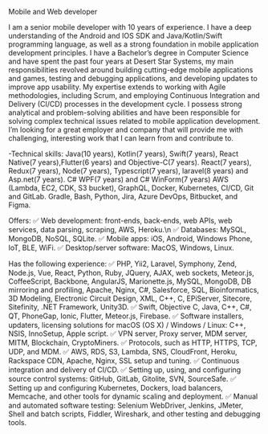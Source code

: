 Mobile and Web developer

I am a senior mobile developer with 10 years of experience.
I have a deep understanding of the Android and IOS SDK and Java/Kotlin/Swift programming language, as well as a strong foundation in mobile application development principles.
I have a Bachelor’s degree in Computer Science and have spent the past four years at Desert Star Systems, my main responsibilities revolved around building cutting-edge mobile applications and games, testing and debugging applications, and developing updates to improve app usability.
My expertise extends to working with Agile methodologies, including Scrum, and employing Continuous Integration and Delivery (CI/CD) processes in the development cycle. I possess strong analytical and problem-solving abilities and have been responsible for solving complex technical issues related to mobile application development.
I’m looking for a great employer and company that will provide me with challenging, interesting work that I can learn from and contribute to.



-Technical skills:
Java(10 years), Kotlin(7 years), Swift(7 years), React Native(7 years),Flutter(6 years) and Objective-C(7 years).
React(7 years), Redux(7 years), Node(7 years), Typescript(7 years), laravel(8 years) and Asp.net(7 years).
C# WPF(7 years) and C# WinForm(7 years)
AWS (Lambda, EC2, CDK, S3 bucket), GraphQL, Docker, Kubernetes, CI/CD, Git and GitLab.
Gradle, Bash, Python, Jira, Azure DevOps, Bitbucket, and Figma.



Offers:
✅ Web development: front-ends, back-ends, web APIs, web services, data parsing, scraping, AWS, Heroku.\n
✅ Databases: MySQL, MongoDB, NoSQL, SQLite.
✅ Mobile apps: iOS, Android, Windows Phone, IoT, BLE, WiFi.
✅ Desktop/server software: MacOS, Windows, Linux.

Has the following experience:
✅ PHP, Yii2, Laravel, Symphony, Zend, Node.js, Vue, React, Python, Ruby, JQuery, AJAX, web sockets, Meteor.js, CoffeeScript, Backbone, AngularJS, Marionette.js, MySQL, MongoDB, DB mirroring and profiling, Apache, Nginx, C#, Salesforce, SQL, Bioinformatics, 3D Modeling, Electronic Circuit Design, XML, C++, C, EPiServer, Sitecore, Sitefinity, .NET Framework, Unity3D.
✅ Swift, Objective C, Java, C++, C#, QT, PhoneGap, Ionic, Flutter, Meteor.js, Firebase.
✅ Software installers, updaters, licensing solutions for macOS (OS X) / Windows / Linux: C++, NSIS, InnoSetup, Apple script.
✅ VPN server, Proxy server, MDM server, MITM, Blockchain, CryptoMiners.
✅ Protocols, such as HTTP, HTTPS, TCP, UDP, and MDM.
✅ AWS, RDS, S3, Lambda, SNS, CloudFront, Heroku, Rackspace CDN, Apache, Nginx, SSL setup and tuning.
✅ Continuous integration and delivery of CI/CD.
✅ Setting up, using, and configuring source control systems: GitHub, GitLab, Gitolite, SVN, SourceSafe.
✅ Setting up and configuring Kubernetes, Dockers, load balancers, Memcache, and other tools for dynamic scaling and deployment.
✅ Manual and automated software testing: Selenium WebDriver, Jenkins, JMeter, Shell and batch scripts, Fiddler, Wireshark, and other testing and debugging tools.
